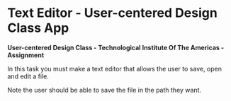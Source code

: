 # Text Editor - User-centered Design Class App

**User-centered Design Class - Technological Institute Of The Americas - Assignment**

In this task you must make a text editor that allows the user to save, open and edit a file.

Note the user should be able to save the file in the path they want.
